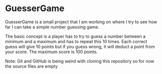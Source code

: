 # GuesserGame
GuesserGame is a small project that I am working on where I try to see how far I can take a simple number guessing game.

The basic concept is a player has to try to guess a number between a minimum and a maximum and has to repeat this 10 times. Each correct guess will give 10 points but if you guess wrong, it will deduct a point from your score. The maximum score is 100 points.

Note: Git and GitHub is being weird with cloning this repository so for now the source files are empty
